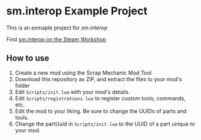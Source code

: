 # sm.interop Example Project
This is an exmaple project for *sm.interop*

Find [sm.interop on the Steam Workshop](https://steamcommunity.com/sharedfiles/filedetails/?id=2123222134)

## How to use

1. Create a new mod using the Scrap Mechanic Mod Tool
2. Download this repository as ZIP, and extract the files to your mod's folder
3. Edit `Scripts/init.lua` with your mod's details.
4. Edit `Scripts/registrations.lua` to register custom tools, commands, etc.
5. Edit the mod to your liking. Be sure to change the UUIDs of parts and tools.
6. Change the partUuid in `Scripts/init.lua` to the UUID of a part unique to your mod.

